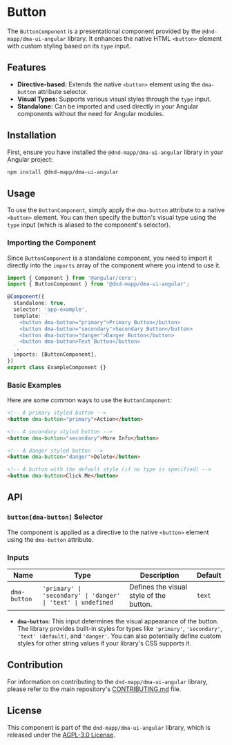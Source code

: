 # Button

The `ButtonComponent` is a presentational component provided by the `@dnd-mapp/dma-ui-angular` library. It enhances the native HTML `<button>` element with custom styling based on its `type` input.

## Features

*   **Directive-based:** Extends the native `<button>` element using the `dma-button` attribute selector.
*   **Visual Types:** Supports various visual styles through the `type` input.
*   **Standalone:** Can be imported and used directly in your Angular components without the need for Angular modules.

## Installation

First, ensure you have installed the `@dnd-mapp/dma-ui-angular` library in your Angular project:

```bash
npm install @dnd-mapp/dma-ui-angular
```

## Usage

To use the `ButtonComponent`, simply apply the `dma-button` attribute to a native `<button>` element. You can then specify the button's visual type using the `type` input (which is aliased to the component's selector).

### Importing the Component

Since `ButtonComponent` is a standalone component, you need to import it directly into the `imports` array of the component where you intend to use it.

```typescript
import { Component } from '@angular/core';
import { ButtonComponent } from '@dnd-mapp/dma-ui-angular';

@Component({
  standalone: true,
  selector: 'app-example',
  template: `
    <button dma-button="primary">Primary Button</button>
    <button dma-button="secondary">Secondary Button</button>
    <button dma-button="danger">Danger Button</button>
    <button dma-button>Text Button</button>
  `,
  imports: [ButtonComponent],
})
export class ExampleComponent {}
```

### Basic Examples

Here are some common ways to use the `ButtonComponent`:

```html
<!-- A primary styled button -->
<button dma-button="primary">Action</button>

<!-- A secondary styled button -->
<button dma-button="secondary">More Info</button>

<!-- A danger styled button -->
<button dma-button="danger">Delete</button>

<!-- A button with the default style (if no type is specified) -->
<button dma-button>Click Me</button>
```

## API

### `button[dma-button]` Selector

The component is applied as a directive to the native `<button>` element using the `dma-button` attribute.

### Inputs

| Name         | Type                                                          | Description                             | Default |
|--------------|---------------------------------------------------------------|-----------------------------------------|---------|
| `dma-button` | `'primary' \| 'secondary' \| 'danger' \| 'text' \| undefined` | Defines the visual style of the button. | `text`  |

*   **`dma-button`**: This input determines the visual appearance of the button. The library provides built-in styles for types like `'primary'`, `'secondary'`, `'text' (default)`, and `'danger'`. You can also potentially define custom styles for other string values if your library's CSS supports it.

## Contribution

For information on contributing to the `dnd-mapp/dma-ui-angular` library, please refer to the main repository's [CONTRIBUTING.md](https://github.com/dnd-mapp/dma-ui-angular/blob/main/CONTRIBUTING.md) file.

## License

This component is part of the `dnd-mapp/dma-ui-angular` library, which is released under the [AGPL-3.0 License](https://github.com/dnd-mapp/dma-ui-angular/blob/main/LICENSE).
